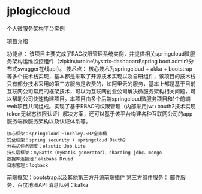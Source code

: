 # jplogiccloud

个人微服务架构平台实例

项目介绍

功能点：
    该项目主要完成了RAC权限管理系统实例，并提供相关springcloud微服务架构运维监控组件（zipkin\turbine\hystrix-dashboard\spring boot admin\分布式swagger在线api）。
技术点：
    核心技术为springcloud + akka + bootstrap等多个技术栈实现，基本都是采取了开源技术实现以及自研组件，该项目的技术栈只有部分技术采用的第三方服务是收费的，如阿里云的服务，基本上都是基于目前互联网公司常用的框架技术，可以为互联网创业公司解决微服务架构相关问题，可以帮助公司快速构建项目。本项目由多个后端springcloud微服务项目和1个前端web项目共同组成。实现了基于RBAC的权限管理（内部采用jwt+oauth2技术实现token无状态权限认证）解决方案，还可以基于该平台构建各种互联网公司的app服务端微服务架构以及认证体系等。
	
	核心框架：springcloud Finchley.SR2全家桶
	安全框架：spring security + springcloud Oauth2
	分布式任务调度：elastic Job Lite
	持久层框架：myBatis（myBatis-generator）、sharding-jdbc、mongo
	数据库连接池：alibaba Druid
	日志管理：logback	
  前端框架：bootstrap以及其他第三方开源前端插件
	第三方组件服务： 邮件服务、百度地图API
        消息队列：kafka
